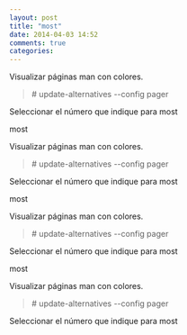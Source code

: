 ```yaml
---
layout: post
title: "most"
date: 2014-04-03 14:52
comments: true
categories: 
---
```

Visualizar páginas man con colores.

>\# update-alternatives --config pager

Seleccionar el número que indique para most

most

Visualizar páginas man con colores.

>\# update-alternatives --config pager

Seleccionar el número que indique para most

most

Visualizar páginas man con colores.

>\# update-alternatives --config pager

Seleccionar el número que indique para most

most

Visualizar páginas man con colores.

>\# update-alternatives --config pager

Seleccionar el número que indique para most

